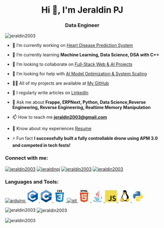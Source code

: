 <h1 align="center">Hi 👋, I'm Jeraldin PJ</h1> 
<h3 align="center">Data Engineer</h3>

<p align="left"> <img src="https://komarev.com/ghpvc/?username=jeraldin2003&label=Profile%20views&color=0e75b6&style=flat" alt="jeraldin2003" /> </p>

- 🔭 I’m currently working on [Heart Disease Prediction System](https://github.com/jeraldin2003)  

- 🌱 I’m currently learning **Machine Learning, Data Science, DSA with C++**  

- 👯 I’m looking to collaborate on [Full-Stack Web & AI Projects](https://github.com/jeraldin2003)  

- 🤝 I’m looking for help with [AI Model Optimization & System Scaling](https://www.linkedin.com/in/jeraldinpj)  

- 👨‍💻 All of my projects are available at [My GitHub](https://github.com/jeraldin2003)  

- 📝 I regularly write articles on [LinkedIn](https://www.linkedin.com/in/jeraldinpj)  

- 💬 Ask me about **Frappe, ERPNext, Python, Data Science,Reverse Engineering, Reverse Engineering, Realtime Memory Manipulation**  

- 📫 How to reach me **jeraldin2003@gmail.com**  

- 📄 Know about my experiences [Resume](https://drive.google.com/file/d/1q_GsaKodlGiCaNR8AYfB0L445BrD5nQW/view?usp=sharing)  

- ⚡ Fun fact **I successfully built a fully controllable drone using APM 3.0 and competed in tech fests!**  

<h3 align="left">Connect with me:</h3>
<p align="left">
<a href="https://twitter.com/jeraldin2003" target="blank"><img align="center" src="https://raw.githubusercontent.com/rahuldkjain/github-profile-readme-generator/master/src/images/icons/Social/twitter.svg" alt="jeraldin2003" height="30" width="40" /></a>
<a href="https://linkedin.com/in/jeraldinpj" target="blank"><img align="center" src="https://raw.githubusercontent.com/rahuldkjain/github-profile-readme-generator/master/src/images/icons/Social/linked-in-alt.svg" alt="jeraldinpj" height="30" width="40" /></a>
<a href="https://codeforces.com/profile/jeraldin2003" target="blank"><img align="center" src="https://raw.githubusercontent.com/rahuldkjain/github-profile-readme-generator/master/src/images/icons/Social/codeforces.svg" alt="jeraldin2003" height="30" width="40" /></a>
<a href="https://www.leetcode.com/jeraldin2003" target="blank"><img align="center" src="https://raw.githubusercontent.com/rahuldkjain/github-profile-readme-generator/master/src/images/icons/Social/leet-code.svg" alt="jeraldin2003" height="30" width="40" /></a>
</p>

<h3 align="left">Languages and Tools:</h3>
<p align="left">
<a href="https://www.arduino.cc/" target="_blank" rel="noreferrer"> <img src="https://cdn.worldvectorlogo.com/logos/arduino-1.svg" alt="arduino" width="40" height="40"/> </a>
<a href="https://www.cprogramming.com/" target="_blank" rel="noreferrer"> <img src="https://raw.githubusercontent.com/devicons/devicon/master/icons/c/c-original.svg" alt="c" width="40" height="40"/> </a>
<a href="https://www.w3schools.com/cpp/" target="_blank" rel="noreferrer"> <img src="https://raw.githubusercontent.com/devicons/devicon/master/icons/cplusplus/cplusplus-original.svg" alt="cplusplus" width="40" height="40"/> </a>
<a href="https://www.w3schools.com/css/" target="_blank" rel="noreferrer"> <img src="https://raw.githubusercontent.com/devicons/devicon/master/icons/css3/css3-original-wordmark.svg" alt="css3" width="40" height="40"/> </a>
<a href="https://git-scm.com/" target="_blank" rel="noreferrer"> <img src="https://www.vectorlogo.zone/logos/git-scm/git-scm-icon.svg" alt="git" width="40" height="40"/> </a>
<a href="https://www.w3.org/html/" target="_blank" rel="noreferrer"> <img src="https://raw.githubusercontent.com/devicons/devicon/master/icons/html5/html5-original-wordmark.svg" alt="html5" width="40" height="40"/> </a>
<a href="https://www.java.com" target="_blank" rel="noreferrer"> <img src="https://raw.githubusercontent.com/devicons/devicon/master/icons/java/java-original.svg" alt="java" width="40" height="40"/> </a>
<a href="https://developer.mozilla.org/en-US/docs/Web/JavaScript" target="_blank" rel="noreferrer"> <img src="https://raw.githubusercontent.com/devicons/devicon/master/icons/javascript/javascript-original.svg" alt="javascript" width="40" height="40"/> </a>
<a href="https://www.linux.org/" target="_blank" rel="noreferrer"> <img src="https://raw.githubusercontent.com/devicons/devicon/master/icons/linux/linux-original.svg" alt="linux" width="40" height="40"/> </a>
<a href="https://www.python.org" target="_blank" rel="noreferrer"> <img src="https://raw.githubusercontent.com/devicons/devicon/master/icons/python/python-original.svg" alt="python" width="40" height="40"/> </a>
</p>

<p><img align="left" src="https://github-readme-stats.vercel.app/api/top-langs?username=jeraldin2003&show_icons=true&locale=en&layout=compact" alt="jeraldin2003" /></p>

<p>&nbsp;<img align="center" src="https://github-readme-stats.vercel.app/api?username=jeraldin2003&show_icons=true&locale=en" alt="jeraldin2003" /></p>

<p><img align="center" src="https://github-readme-streak-stats.herokuapp.com/?user=jeraldin2003&" alt="jeraldin2003" /></p>
